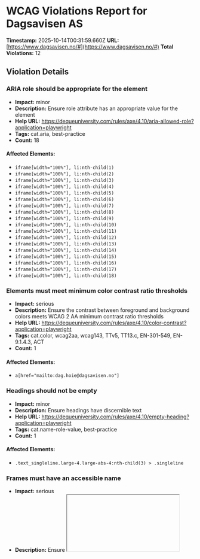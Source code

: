 # WCAG Violations Report for Dagsavisen AS

**Timestamp:** 2025-10-14T00:31:59.660Z
**URL:** [https://www.dagsavisen.no/#](https://www.dagsavisen.no/#)
**Total Violations:** 12

## Violation Details

### ARIA role should be appropriate for the element

- **Impact:** minor
- **Description:** Ensure role attribute has an appropriate value for the element
- **Help URL:** https://dequeuniversity.com/rules/axe/4.10/aria-allowed-role?application=playwright
- **Tags:** cat.aria, best-practice
- **Count:** 18

#### Affected Elements:

- `iframe[width="100%"], li:nth-child(1)`
- `iframe[width="100%"], li:nth-child(2)`
- `iframe[width="100%"], li:nth-child(3)`
- `iframe[width="100%"], li:nth-child(4)`
- `iframe[width="100%"], li:nth-child(5)`
- `iframe[width="100%"], li:nth-child(6)`
- `iframe[width="100%"], li:nth-child(7)`
- `iframe[width="100%"], li:nth-child(8)`
- `iframe[width="100%"], li:nth-child(9)`
- `iframe[width="100%"], li:nth-child(10)`
- `iframe[width="100%"], li:nth-child(11)`
- `iframe[width="100%"], li:nth-child(12)`
- `iframe[width="100%"], li:nth-child(13)`
- `iframe[width="100%"], li:nth-child(14)`
- `iframe[width="100%"], li:nth-child(15)`
- `iframe[width="100%"], li:nth-child(16)`
- `iframe[width="100%"], li:nth-child(17)`
- `iframe[width="100%"], li:nth-child(18)`

### Elements must meet minimum color contrast ratio thresholds

- **Impact:** serious
- **Description:** Ensure the contrast between foreground and background colors meets WCAG 2 AA minimum contrast ratio thresholds
- **Help URL:** https://dequeuniversity.com/rules/axe/4.10/color-contrast?application=playwright
- **Tags:** cat.color, wcag2aa, wcag143, TTv5, TT13.c, EN-301-549, EN-9.1.4.3, ACT
- **Count:** 1

#### Affected Elements:

- `a[href="mailto:dag.hoie@dagsavisen.no"]`

### Headings should not be empty

- **Impact:** minor
- **Description:** Ensure headings have discernible text
- **Help URL:** https://dequeuniversity.com/rules/axe/4.10/empty-heading?application=playwright
- **Tags:** cat.name-role-value, best-practice
- **Count:** 1

#### Affected Elements:

- `.text_singleline.large-4.large-abs-4:nth-child(3) > .singleline`

### Frames must have an accessible name

- **Impact:** serious
- **Description:** Ensure <iframe> and <frame> elements have an accessible name
- **Help URL:** https://dequeuniversity.com/rules/axe/4.10/frame-title?application=playwright
- **Tags:** cat.text-alternatives, wcag2a, wcag412, section508, section508.22.i, TTv5, TT12.d, EN-301-549, EN-9.4.1.2
- **Count:** 3

#### Affected Elements:

- `#offer_a8dfe1abe190392acdc8-0`
- `#offer_a8dfe1abe190392acdc8-0, iframe`
- `iframe[width="100%"]`

### Heading levels should only increase by one

- **Impact:** moderate
- **Description:** Ensure the order of headings is semantically correct
- **Help URL:** https://dequeuniversity.com/rules/axe/4.10/heading-order?application=playwright
- **Tags:** cat.semantics, best-practice
- **Count:** 5

#### Affected Elements:

- `.border-side-bottom.mobile_border-side-bottom.desktop-space-outsideTop-none:nth-child(17) > .tm21.t42`
- `.t56`
- `.border-side-top.mobile_border-side-top.has-row-header:nth-child(33) > .t42`
- `.has-row-header.bg-quaternary.color_mobile_bg-quaternary > .t40`
- `.border-side-bottom.mobile_border-side-bottom.desktop-space-outsideTop-none:nth-child(39) > .tm21.t42`

### Images must have alternative text

- **Impact:** critical
- **Description:** Ensure <img> elements have alternative text or a role of none or presentation
- **Help URL:** https://dequeuniversity.com/rules/axe/4.10/image-alt?application=playwright
- **Tags:** cat.text-alternatives, wcag2a, wcag111, section508, section508.22.a, TTv5, TT7.a, TT7.b, EN-301-549, EN-9.1.1.1, ACT
- **Count:** 4

#### Affected Elements:

- `#offer_a8dfe1abe190392acdc8-0, img`
- `li:nth-child(1) > a > img[loading="lazy"]`
- `li:nth-child(2) > a > img[loading="lazy"]`
- `li:nth-child(3) > a > img[loading="lazy"]`

### Landmarks should have a unique role or role/label/title (i.e. accessible name) combination

- **Impact:** moderate
- **Description:** Ensure landmarks are unique
- **Help URL:** https://dequeuniversity.com/rules/axe/4.10/landmark-unique?application=playwright
- **Tags:** cat.semantics, best-practice
- **Count:** 1

#### Affected Elements:

- `.mainMenu`

### Links must have discernible text

- **Impact:** serious
- **Description:** Ensure links have discernible text
- **Help URL:** https://dequeuniversity.com/rules/axe/4.10/link-name?application=playwright
- **Tags:** cat.name-role-value, wcag2a, wcag244, wcag412, section508, section508.22.a, TTv5, TT6.a, EN-301-549, EN-9.2.4.4, EN-9.4.1.2, ACT
- **Count:** 3

#### Affected Elements:

- `#offer_a8dfe1abe190392acdc8-0, a`
- `a[href="/kultur/hjernetrim/9901219"]`
- `a[data-lab-text_color_desktop=""]`

### <ul> and <ol> must only directly contain <li>, <script> or <template> elements

- **Impact:** serious
- **Description:** Ensure that lists are structured correctly
- **Help URL:** https://dequeuniversity.com/rules/axe/4.10/list?application=playwright
- **Tags:** cat.structure, wcag2a, wcag131, EN-301-549, EN-9.1.3.1
- **Count:** 1

#### Affected Elements:

- `iframe[width="100%"], ul`

### All page content should be contained by landmarks

- **Impact:** moderate
- **Description:** Ensure all page content is contained by landmarks
- **Help URL:** https://dequeuniversity.com/rules/axe/4.10/region?application=playwright
- **Tags:** cat.keyboard, best-practice
- **Count:** 74

#### Affected Elements:

- `h1`
- `div[title="SV dropper ultimatum"] > h2`
- `time[datetime="2025-10-13T20:01:26.000Z"]`
- `div[title="Trump: – Hva skjedde, Norge?"] > h2`
- `time[datetime="2025-10-13T19:06:06.000Z"]`
- `#notice-10005470 > .content > h2`
- `time[datetime="2025-10-13T19:05:30.000Z"]`
- `div[title="Trump skal møte Zelenskyj"] > h2`
- `time[datetime="2025-10-13T16:58:08.000Z"]`
- `div[title="Venezuela stengte ambassaden"] > h2`
- `time[datetime="2025-10-13T17:20:39.000Z"]`
- `#notice-10005409 > .content > h2`
- `time[datetime="2025-10-13T16:51:12.000Z"]`
- `#notice-10005408 > .content > h2`
- `time[datetime="2025-10-13T16:49:45.000Z"]`
- `div[title="Vil skjerpe kniv-straff"] > h2`
- `time[datetime="2025-10-13T16:47:27.000Z"]`
- `div[title="Lover mer støtte til Ukraina"] > h2`
- `time[datetime="2025-10-13T16:43:52.000Z"]`
- `div[title="Høyesterett skjerper straff"] > h2`
- `time[datetime="2025-10-13T16:41:37.000Z"]`
- `div[title="Veitunnel nattestengt i to år"] > h2`
- `time[datetime="2025-10-13T16:39:58.000Z"]`
- `#notice-10005298 > .content > h2`
- `time[datetime="2025-10-13T14:41:17.000Z"]`
- `div[title="Fem drept i Gaza-protest"] > h2`
- `time[datetime="2025-10-13T12:20:06.000Z"]`
- `#notice-10004727 > .content > h2`
- `time[datetime="2025-10-13T11:53:00.000Z"]`
- `#notice-10004619 > .content > h2`
- `time[datetime="2025-10-13T11:32:33.000Z"]`
- `div[title="Død person funnet i båt "] > h2`
- `time[datetime="2025-10-13T11:22:32.000Z"]`
- `#notice-10004430 > .content > h2`
- `time[datetime="2025-10-13T10:49:20.000Z"]`
- `div[title="Minst 20 skadet i togkollisjon"] > h2`
- `time[datetime="2025-10-13T10:29:28.000Z"]`
- `#notice-10004287 > .content > h2`
- `time[datetime="2025-10-13T10:22:14.000Z"]`
- `div[title="Netanyahu avslår Gaza-toppmøte"] > h2`
- `time[datetime="2025-10-13T11:02:06.000Z"]`
- `.row.large-12.small-12:nth-child(2)`
- `.row.large-12.small-12:nth-child(3)`
- `.row.large-12.small-12:nth-child(4)`
- `#offer_a8dfe1abe190392acdc8-0, div[ng-show="!terminalError"]`
- `.hasContentPadding.mobile-hasContentPadding.bg-tertiary:nth-child(7)`
- `.row.large-12.small-12:nth-child(8)`
- `.row.large-12.small-12:nth-child(9)`
- `.row.large-12.small-12:nth-child(11)`
- `.bg-quaternary.color_mobile_bg-quaternary.hasContentPadding:nth-child(12)`
- `.border-side-top.mobile_border-side-top.border-bg-quaternary:nth-child(13)`
- `.row.large-12.small-12:nth-child(14)`
- `.articlescroller-header`
- `.count_4`
- `.border-side-bottom.mobile_border-side-bottom.desktop-space-outsideTop-none:nth-child(17)`
- `.t56`
- `.count_1`
- `.row.large-12.small-12:nth-child(19)`
- `.row.large-12.small-12:nth-child(21)`
- `.border-side-top.mobile_border-side-top.border-bg-quaternary:nth-child(22)`
- `.row.large-12.small-12:nth-child(23)`
- `.row.large-12.small-12:nth-child(24)`
- `.row.large-12.small-12:nth-child(26)`
- `.row.large-12.small-12:nth-child(27)`
- `.mobile_no_border_color.hasContentPadding.mobile-hasContentPadding`
- `.border-side-top.mobile_border-side-top.has-row-header:nth-child(31)`
- `.row.large-12.small-12:nth-child(32)`
- `.border-side-top.mobile_border-side-top.has-row-header:nth-child(33)`
- `.row.large-12.small-12:nth-child(34)`
- `.row.large-12.small-12:nth-child(36)`
- `.row.large-12.small-12:nth-child(37)`
- `.has-row-header.bg-quaternary.color_mobile_bg-quaternary`
- `.border-side-bottom.mobile_border-side-bottom.desktop-space-outsideTop-none:nth-child(39)`
- `.powered-by`

### [role="img"] elements must have an alternative text

- **Impact:** serious
- **Description:** Ensure [role="img"] elements have alternative text
- **Help URL:** https://dequeuniversity.com/rules/axe/4.10/role-img-alt?application=playwright
- **Tags:** cat.text-alternatives, wcag2a, wcag111, section508, section508.22.a, TTv5, TT7.a, EN-301-549, EN-9.1.1.1, ACT
- **Count:** 2

#### Affected Elements:

- `iframe[width="100%"], .ShareControl__ShareIcon-sc-1pwe6vd-0`
- `iframe[width="100%"], .SubscribeLink__PlusIcon-sc-q4x3v7-0`

### Scrollable region must have keyboard access

- **Impact:** serious
- **Description:** Ensure elements that have scrollable content are accessible by keyboard
- **Help URL:** https://dequeuniversity.com/rules/axe/4.10/scrollable-region-focusable?application=playwright
- **Tags:** cat.keyboard, wcag2a, wcag211, wcag213, TTv5, TT4.a, EN-301-549, EN-9.2.1.1, EN-9.2.1.3
- **Count:** 1

#### Affected Elements:

- `iframe[width="100%"], ul`
